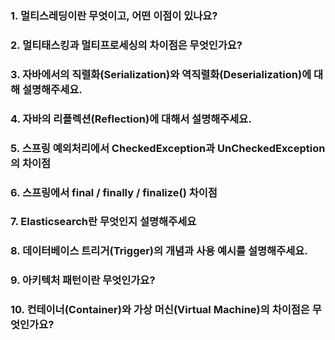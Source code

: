 ### 1. 멀티스레딩이란 무엇이고, 어떤 이점이 있나요?
>

### 2. 멀티태스킹과 멀티프로세싱의 차이점은 무엇인가요?
>

### 3. 자바에서의 직렬화(Serialization)와 역직렬화(Deserialization)에 대해 설명해주세요.
>

### 4. 자바의 리플렉션(Reflection)에 대해서 설명해주세요.
>

### 5. 스프링 예외처리에서 CheckedException과 UnCheckedException의 차이점
>

### 6. 스프링에서 final / finally / finalize() 차이점
>

### 7. Elasticsearch란 무엇인지 설명해주세요
>

### 8. 데이터베이스 트리거(Trigger)의 개념과 사용 예시를 설명해주세요.
>

### 9. 아키텍처 패턴이란 무엇인가요?
>

### 10. 컨테이너(Container)와 가상 머신(Virtual Machine)의 차이점은 무엇인가요?
>
